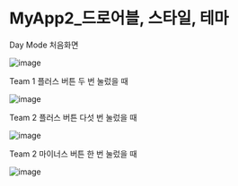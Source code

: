 # MyApp2_드로어블, 스타일, 테마


Day Mode 처음화면

![image](https://user-images.githubusercontent.com/70693435/124798178-08262600-df8e-11eb-8d03-0495a0d9b6f6.png)

Team 1 플러스 버튼 두 번 눌렀을 때

![image](https://user-images.githubusercontent.com/70693435/124798337-3146b680-df8e-11eb-8cb4-3c3cc90cf281.png)

Team 2 플러스 버튼 다섯 번 눌렀을 때

![image](https://user-images.githubusercontent.com/70693435/124798479-59ceb080-df8e-11eb-8b19-902bf95cd05e.png)

Team 2 마이너스 버튼 한 번 눌렀을 때 

![image](https://user-images.githubusercontent.com/70693435/124798550-6fdc7100-df8e-11eb-8443-85c869dd659c.png)
